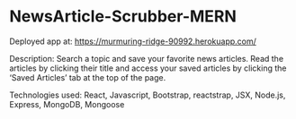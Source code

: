 # NewsArticle-Scrubber-MERN

Deployed app at: https://murmuring-ridge-90992.herokuapp.com/

Description:
    Search a topic and save your favorite news articles. Read the articles by clicking their title and access your saved articles by clicking the ‘Saved Articles’ tab at the top of the page. 
    
Technologies used: 
    React, Javascript, Bootstrap, reactstrap, JSX,  Node.js, Express, MongoDB, Mongoose